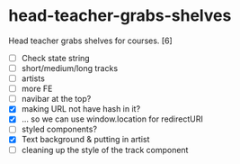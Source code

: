 # head-teacher-grabs-shelves

Head teacher grabs shelves for courses. [6]

- [ ] Check state string
- [ ] short/medium/long tracks
- [ ] artists
- [ ] more FE
- [ ] navibar at the top?
- [x] making URL not have hash in it?
- [x] ... so we can use window.location for redirectURI
- [ ] styled components?
- [x] Text background & putting in artist
- [ ] cleaning up the style of the track component
